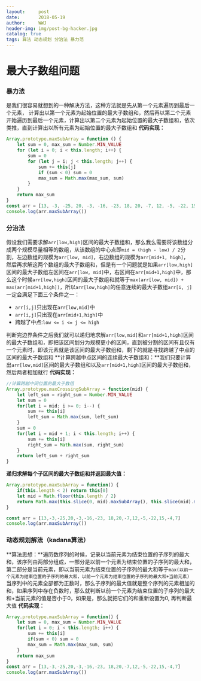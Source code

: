 ```yaml
---
layout:     post
date:       2018-05-19
author:     WWJ
header-img: img/post-bg-hacker.jpg
catalog: true
tags: 算法 动态规划 分治法 暴力范
---
```


# 最大子数组问题
### 暴力法
是我们很容易就想到的一种解决方法，这种方法就是先从第一个元素遍历到最后一个元素， 计算出以第一个元素为起始位置的最大子数组和，然后再以第二个元素开始遍历到最后一个元素，计算出以第二个元素为起始位置的最大子数组和，依次类推，直到计算出以所有元素为起始位置的最大子数组和
**代码实现：**
```javascript
Array.prototype.maxSubArray = function () {
    let sum = 0, max_sum = Number.MIN_VALUE
    for (let i = 0; i < this.length; i++) {
        sum = 0
        for (let j = i; j < this.length; j++) {
            sum += this[j]
            if (sum < 0) sum = 0
            max_sum = Math.max(max_sum, sum)
        }
    }
    return max_sum
}
const arr = [13, -3, -25, 20, -3, -16, -23, 18, 20, -7, 12, -5, -22, 15, -4, 7]
console.log(arr.maxSubArray())
```
### 分治法
假设我们需要求解`arr[low,high]`区间的最大子数组和，那么我么需要将该数组分成两个规模尽量相等的数组，从该数组的中心点即`mid = (high - low) / 2`分割，左边数组的规模为`arr[low, mid]`，右边数组的规模为`arr[mid+1, high]`， 然后再求解这两个数组的最大子数组和，但是有一个问题就是如果`arr[low,high]`区间的最大子数组左区间在`arr[low, mid]`中，右区间在`arr[mid+1,high]`中，那么这个时候`arr[low,high]`区间的最大子数组和就等于`max(arr[low, mid]) + max(arr[mid+1,high])`，所以`arr[low,high]`的任意连续的最大子数组`arr[i, j]`一定会满足下面三个条件之一：
* `arr[i,j]`只出现在`arr[low,mid]`中
* `arr[i,j]`只出现在`arr[mid+1,high]`中
* 跨越了中点:`low <= i <= j <= high`

判断完边界条件之后我们就可以递归地求解`arr[low,mid]`和`arr[mid+1,high]`区间的最大子数组和，即把该区间划分为规模更小的区间，直到被分割的区间有且仅有一个元素时，即该元素就是该区间的最大子数组和，剩下的就是寻找跨越了中点的区间的最大子数组和
**计算跨越中点区间的连续最大子数组和：**我们只要计算出`arr[low,mid]`区间的最大子数组和以及`arr[mid+1,high]`区间的最大子数组和，然后两者相加就行
**代码实现：**
```javascript
//计算跨越中间位置的最大子数组
Array.prototype.maxCrossingSubArray = function(mid) {
    let left_sum = right_sum = Number.MIN_VALUE
    let sum = 0
    for(let i = mid; i >= 0; i--) {
        sum += this[i]
        left_sum = Math.max(sum, left_sum)
    }
    sum = 0
    for(let i = mid + 1; i < this.length; i++) {
        sum += this[i]
        right_sum = Math.max(sum, right_sum)
    }
    return left_sum + right_sum
}
```
**递归求解每个子区间的最大子数组和并返回最大值：**
```javascript
Array.prototype.maxSubArray = function() {
    if(this.length < 2) return this[0]
    let mid = Math.floor(this.length / 2)
    return Math.max(this.slice(0, mid).maxSubArray(), this.slice(mid).maxSubArray(), this.maxCrossingSubArray(mid))
}

const arr = [13,-3,-25,20,-3,-16,-23, 18,20,-7,12,-5,-22,15,-4,7]
console.log(arr.maxSubArray())
```

### 动态规划解法（kadana算法）
**算法思想：**遍历数序列的时候，记录以当前元素为结束位置的子序列的最大和，该序列由两部分组成，一部分是以前一个元素为结束位置的子序列的最大和，第二部分是当前元素，即以当前元素为结束位置的子序列的最大和等于`max(以前一个元素为结束位置的子序列的最大和，以前一个元素为结束位置的子序列的最大和+当前元素)`
当序列中的元素全部都为正数时，那么子序列的最大值就是整个序列的元素相加的和，如果序列中存在负数时，那么就判断以前一个元素为结束位置的子序列的最大和+当前元素的值是否小于0，如果是，那么就把它们的和重新设置为0, 再判断最大值
**代码实现：**
```javascript
Array.prototype.maxSubArray = function() {
    let sum = 0, max_sum = Number.MIN_VALUE
    for(let i = 0; i < this.length; i++) {
        sum += this[i]
        if(sum < 0) sum = 0
        max_sum = Math.max(max_sum, sum)
    }
    return max_sum
}
const arr = [13,-3,-25,20,-3,-16,-23, 18,20,-7,12,-5,-22,15,-4,7]
console.log(arr.maxSubArray())
```
